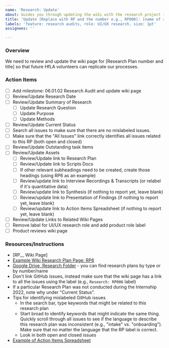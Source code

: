 ```yaml
---
name: 'Research: Update'
about: Guides you through updating the wiki with the research project info
title: 'Update [Replace with RP and the number e.g., RP008]: [name of research]'
labels: 'feature: research audits, role: UI/UX research, size: 1pt'
assignees: ''

---
```


### Overview
We need to review and update the wiki page for [Research Plan number and title] so that future HfLA volunteers can replicate our processes.

### Action Items
- [ ] Add milestone: 06.01.02 Research Audit and update wiki page
- [ ] Review/Update Research Date
- [ ] Review/Update Summary of Research
    - [ ] Update Research Question
    - [ ] Update Purpose
    - [ ] Update Methods
- [ ] Review/Update Current Status
- [ ] Search all issues to make sure that there are no mislabeled issues. 
- [ ] Make sure that the "All Issues" link correctly identifies all issues related to this RP (both open and closed)
- [ ] Review/Update Outstanding task items
- [ ] Review/Update Assets
    - [ ] Review/Update link to Research Plan
    - [ ] Review/Update link to Scripts Docs
    - [ ] If other relevant subheadings need to be created, create those headings (using RP6 as an example)
    - [ ] Review/update link to Interview Recordings & Transcripts (or relabel if it's quantitative data)
    - [ ] Review/update link to Synthesis (if nothing to report yet, leave blank)
    - [ ] Review/update link to Presentation of Findings (if nothing to report yet, leave blank)
    - [ ] Review/update link to Action Items Spreadsheet (if nothing to report yet, leave blank)
- [ ] Review/Update Links to Related Wiki Pages
- [ ]  Remove label for UI/UX research role and add product role label
- [ ]  Product reviews wiki page

### Resources/Instructions
- [RP__ Wiki Page]
- [Example Wiki Research Plan Page: RP6](https://github.com/hackforla/internship/wiki/Research-Plan-6:-Intern-Intake-Interviews)
- [Google Drive, Research Folder](https://drive.google.com/drive/folders/1LLHYcQCRmpC3DX_ZMj4BXNCmb_XliUXd?usp=sharing) - you can find research  plans by type or by number/name
- Don't link GitHub issues, instead make sure that the wiki page has a link to all the issues using the label (e.g., `Research: RP006` label)
- If a particular Research Plan was not conducted during the Internship 2022, note why under "Current Status".
- Tips for identifying mislabeled GitHub issues
    - In the search bar, type keywords that might be related to this research plan
    - Start broad to identify keywords that might indicate the same thing. Quickly scroll through all issues to see if the language to describe this research plan was inconsistent (e.g., "intake" vs. "onboarding"). Make sure that no matter the language that the RP label is correct.
    - Look in both open and closed issues
- [Example of Action Items Spreadsheet](https://docs.google.com/spreadsheets/d/1WGim70shHIt-6BbweDvbn-J0IdOR8JmQLYg9Rovf7bA/edit#gid=1693908723)
